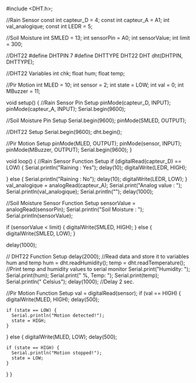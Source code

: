 #include <DHT.h>;

//Rain Sensor
const int capteur_D = 4;
const int capteur_A = A1;
int val_analogique;
const int LEDR = 5;

//Soil Moisture
int SMLED = 13;
int sensorPin = A0;
int sensorValue;
int limit = 300;

//DHT22
#define DHTPIN 7
#define DHTTYPE DHT22
DHT dht(DHTPIN, DHTTYPE);

//DHT22 Variables
int chk;
float hum;
float temp;

//Pir Motion
int MLED = 10;
int sensor = 2;
int state = LOW;
int val = 0;
int MBuzzer = 11;


void setup() {
  //Rain Sensor Pin Setup
  pinMode(capteur_D, INPUT);
  pinMode(capteur_A, INPUT);
  Serial.begin(9600);

  //Soil Moisture Pin Setup
  Serial.begin(9600);
  pinMode(SMLED, OUTPUT);

  //DHT22 Setup
  Serial.begin(9600);
  dht.begin();

  //Pir Motion Setup
  pinMode(MLED, OUTPUT);
  pinMode(sensor, INPUT);
  pinMode(MBuzzer, OUTPUT);
  Serial.begin(9600);
}

void loop() {
  //Rain Sensor Function Setup
  if (digitalRead(capteur_D) == LOW) {
    Serial.println("Raining : Yes");
    delay(10);
    digitalWrite(LEDR, HIGH);

  } else {
    Serial.println("Raining : No");
    delay(10);
    digitalWrite(LEDR, LOW);
  }
  val_analogique = analogRead(capteur_A);
  Serial.print("Analog value : ");
  Serial.println(val_analogique);
  Serial.println("");
  delay(1000);

  //Soil Moisture Sensor Function Setup
  sensorValue = analogRead(sensorPin);
  Serial.println("Soil Moisture : ");
  Serial.println(sensorValue);

  if (sensorValue < limit) {
    digitalWrite(SMLED, HIGH);
  } else {
    digitalWrite(SMLED, LOW);
  }

  delay(1000);

  // DHT22 Function Setup
  delay(2000);
  //Read data and store it to variables hum and temp
  hum = dht.readHumidity();
  temp = dht.readTemperature();
  //Print temp and humidity values to serial monitor
  Serial.print("Humidity: ");
  Serial.print(hum);
  Serial.print(" %, Temp: ");
  Serial.print(temp);
  Serial.println(" Celsius");
  delay(1000);  //Delay 2 sec.

  //Pir Motion Function Setup
  val = digitalRead(sensor);
  if (val == HIGH) {
    digitalWrite(MLED, HIGH);
    delay(500);

    if (state == LOW) {
      Serial.println("Motion detected!");
      state = HIGH;
    }
  } else {
    digitalWrite(MLED, LOW);
    delay(500);

    if (state == HIGH) {
      Serial.println("Motion stopped!");
      state = LOW;
    }
  }
}
